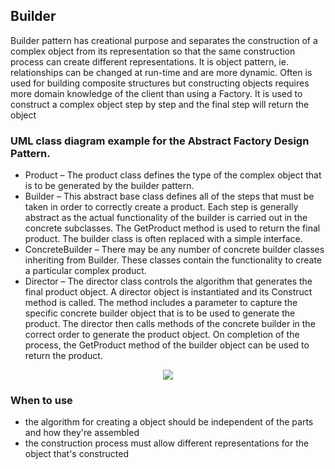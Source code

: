 ## Builder

Builder pattern has creational purpose and separates the construction of a complex object 
from its representation so that the same construction process can create different 
representations. It is object pattern, ie. relationships can be changed at run-time
and are more dynamic. Often is used for building composite structures but constructing
objects requires more domain knowledge of the client than using a Factory.
It is used to construct a complex object step by step and the final step will return the object


### UML class diagram example for the Abstract Factory Design Pattern.

 - Product – The product class defines the type of the complex object that is to be generated by the builder pattern.
 - Builder – This abstract base class defines all of the steps that must be taken in order to correctly create a product. 
		Each step is generally abstract as the actual functionality of the builder is carried out in the concrete subclasses. 
		The GetProduct method is used to return the final product. The builder class is often replaced with a simple interface.
 - ConcreteBuilder – There may be any number of concrete builder classes inheriting from Builder. 
		These classes contain the functionality to create a particular complex product.
 - Director – The director class controls the algorithm that generates the final product object. 
		A director object is instantiated and its Construct method is called. 
		The method includes a parameter to capture the specific concrete builder object that is to be used to generate the product. 
		The director then calls methods of the concrete builder in the correct order to generate the product object. 
		On completion of the process, the GetProduct method of the builder object can be used to return the product.
 
<p align="center">
<img 
src="https://github.com/walidAbbassi/Example-Design-Patterns/blob/master/Creational/Builder/Builder.PNG">
</p>

### When to use

* the algorithm for creating a object should be independent of the parts and how they're assembled
* the construction process must allow different representations for the object that's constructed  

